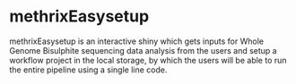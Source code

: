 # methrixEasysetup

methrixEasysetup is an interactive shiny which gets inputs for Whole Genome Bisulphite sequencing data analysis from the users and setup a workflow project in the local storage, by which the users will be able to run the entire pipeline using a single line code. 

